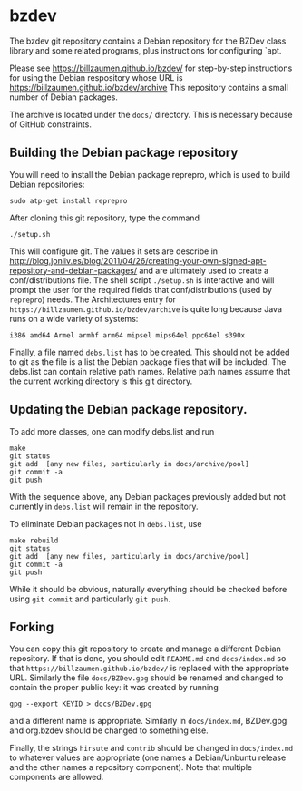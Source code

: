 # bzdev

The bzdev git repository contains a Debian repository
for the BZDev class library and some related programs,
plus instructions for configuring `apt.

Please see <https://billzaumen.github.io/bzdev/> for
step-by-step instructions for using the Debian respository
whose URL is https://billzaumen.github.io/bzdev/archive
This repository contains a small number of Debian packages.

The archive is located under the `docs/` directory. This is
necessary because of GitHub constraints.

## Building the Debian package repository

You will need to install the Debian package reprepro, which is
used to build Debian repositories:

```
sudo atp-get install reprepro
```

After cloning this git repository, type the command

```
./setup.sh
```

This will configure git.  The values it sets are describe in
<http://blog.jonliv.es/blog/2011/04/26/creating-your-own-signed-apt-repository-and-debian-packages/>
and are ultimately used to create a conf/distributions file. The shell
script `./setup.sh` is interactive and will prompt the user for the
required fields that conf/distributions  (used by `reprepro`)
needs. The Architectures entry for `https://billzaumen.github.io/bzdev/archive`
is quite long because Java runs on a wide variety of systems:

```
i386 amd64 Armel armhf arm64 mipsel mips64el ppc64el s390x
```

Finally, a file named `debs.list` has to be created. This should
not be added to git as the file is a list  the Debian
package files that will be included. The debs.list can contain
relative path names. Relative path names assume that the current
working directory is this git directory.

## Updating the Debian package repository.

To add more classes, one can modify debs.list and run

```
make
git status
git add  [any new files, particularly in docs/archive/pool]
git commit -a
git push
```

With the sequence above, any Debian packages previously added but
not currently in `debs.list` will remain in the repository.

To eliminate Debian packages not in `debs.list`, use

```
make rebuild
git status
git add  [any new files, particularly in docs/archive/pool]
git commit -a
git push
```

While it should be obvious, naturally everything should be checked
before using `git commit` and particularly `git push`.

## Forking

You can copy this git repository to create and manage a different
Debian repository. If that is done, you should edit `README.md`
and `docs/index.md` so that `https://billzaumen.github.io/bzdev/` is
replaced with the appropriate URL.  Similarly the file `docs/BZDev.gpg`
should be renamed and changed to contain the proper public key: it
was created by running

```
gpg --export KEYID > docs/BZDev.gpg
```
and a different name is appropriate.  Similarly  in `docs/index.md`,
BZDev.gpg and org.bzdev should be changed to something else.

Finally, the strings `hirsute` and `contrib` should be changed in
`docs/index.md` to whatever values are appropriate (one names a
Debian/Unbuntu release and the other names a repository component).
Note that multiple components are allowed.

